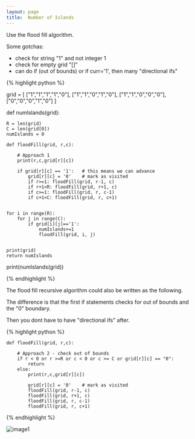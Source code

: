 ```yaml
---
layout: page
title:  Number of Islands
---
```


Use the flood fill algorithm.

Some gotchas:
- check for string "1" and not integer 1
- check for empty grid "[]"
- can do if (out of bounds) or if curr='1', then many "directional ifs"


{% highlight python %}


grid = [
    ["1","1","1","1","0"],
    ["1","1","0","1","0"],
    ["1","1","0","0","0"],
    ["0","0","0","1","0"]
]



def numIslands(grid):

    R = len(grid)
    C = len(grid[0])
    numIslands = 0

    def floodFill(grid, r,c):

        # Approach 1
        print(r,c,grid[r][c])

        if grid[r][c] == '1':   # this means we can advance
            grid[r][c] = '0'    # mark as visited
            if r>=1: floodFill(grid, r-1, c)
            if r+1<R: floodFill(grid, r+1, c)
            if c>=1: floodFill(grid, r, c-1)
            if c+1<C: floodFill(grid, r, c+1) 

    
    for i in range(R):
        for j in range(C):
            if grid[i][j]=='1':
                numIslands+=1
                floodFill(grid, i, j)
    

    print(grid)
    return numIslands

print(numIslands(grid))

{% endhighlight %}


The flood fill recursive algorithm could also be written as the following.

The difference is that the first if statements checks for out of bounds and the "0" boundary.

Then you dont have to have "directional ifs" after.

{% highlight python %}

    def floodFill(grid, r,c):
   
        # Approach 2 - check out of bounds
        if r < 0 or r >=R or c < 0 or c >= C or grid[r][c] == "0":
            return
        else:
            print(r,c,grid[r][c])

            grid[r][c] = '0'    # mark as visited
            floodFill(grid, r-1, c)
            floodFill(grid, r+1, c)
            floodFill(grid, r, c-1)
            floodFill(grid, r, c+1) 

{% endhighlight %}

![image1]()